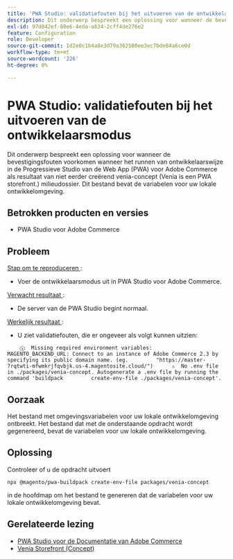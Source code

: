 ```yaml
---
title: 'PWA Studio: validatiefouten bij het uitvoeren van de ontwikkelaarsmodus'
description: Dit onderwerp bespreekt een oplossing voor wanneer de bevestigingsfouten voorkomen wanneer het runnen van ontwikkelaarswijze in de Progressieve Studio van de Web App (PWA) voor Adobe Commerce als resultaat van niet eerder creërend venia-concept (Venia is een PWA storefront.) milieudossier. Dit bestand bevat de variabelen voor uw lokale ontwikkelomgeving.
exl-id: 97d042ef-88e6-4eda-a834-2cff4de276e2
feature: Configuration
role: Developer
source-git-commit: 1d2e0c1b4a8e3d79a362500ee3ec7bde84a6ce0d
workflow-type: tm+mt
source-wordcount: '226'
ht-degree: 0%

---
```


# PWA Studio: validatiefouten bij het uitvoeren van de ontwikkelaarsmodus

Dit onderwerp bespreekt een oplossing voor wanneer de bevestigingsfouten voorkomen wanneer het runnen van ontwikkelaarswijze in de Progressieve Studio van de Web App (PWA) voor Adobe Commerce als resultaat van niet eerder creërend venia-concept (Venia is een PWA storefront.) milieudossier. Dit bestand bevat de variabelen voor uw lokale ontwikkelomgeving.

## Betrokken producten en versies

* PWA Studio voor Adobe Commerce

## Probleem

<u> Stap om te reproduceren </u>:

* Voer de ontwikkelaarsmodus uit in PWA Studio voor Adobe Commerce.

<u> Verwacht resultaat </u>:

* De server van de PWA Studio begint normaal.

<u> Werkelijk resultaat </u>:

* U ziet validatiefouten, die er ongeveer als volgt kunnen uitzien:

```
    ⓧ  Missing required environment variables:         MAGENTO_BACKEND_URL: Connect to an instance of Adobe Commerce 2.3 by specifying its public domain name. (eg.         "https://master-7rqtwti-mfwmkrjfqvbjk.us-4.magentosite.cloud/")      ⚠  No .env file in ./packages/venia-concept. Autogenerate a .env file by running the command 'buildpack         create-env-file ./packages/venia-concept'.
```

## Oorzaak

Het bestand met omgevingsvariabelen voor uw lokale ontwikkelomgeving ontbreekt. Het bestand dat met de onderstaande opdracht wordt gegenereerd, bevat de variabelen voor uw lokale ontwikkelomgeving.

## Oplossing

Controleer of u de opdracht uitvoert

```
npx @magento/pwa-buildpack create-env-file packages/venia-concept
```

in de hoofdmap om het bestand te genereren dat de variabelen voor uw lokale ontwikkelomgeving bevat.

## Gerelateerde lezing

* [ PWA Studio voor de Documentatie van Adobe Commerce ](https://magento.github.io/pwa-studio/)
* [ Venia Storefront (Concept) ](https://magento.github.io/pwa-studio/venia-pwa-concept/)

